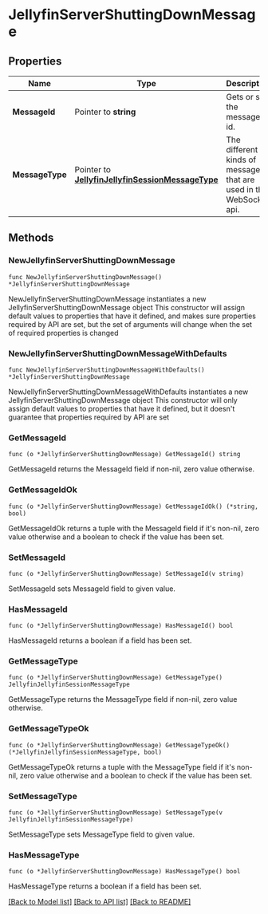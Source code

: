 # JellyfinServerShuttingDownMessage

## Properties

Name | Type | Description | Notes
------------ | ------------- | ------------- | -------------
**MessageId** | Pointer to **string** | Gets or sets the message id. | [optional] 
**MessageType** | Pointer to [**JellyfinJellyfinSessionMessageType**](JellyfinSessionMessageType.md) | The different kinds of messages that are used in the WebSocket api. | [optional] [readonly] [default to SERVER_SHUTTING_DOWN]

## Methods

### NewJellyfinServerShuttingDownMessage

`func NewJellyfinServerShuttingDownMessage() *JellyfinServerShuttingDownMessage`

NewJellyfinServerShuttingDownMessage instantiates a new JellyfinServerShuttingDownMessage object
This constructor will assign default values to properties that have it defined,
and makes sure properties required by API are set, but the set of arguments
will change when the set of required properties is changed

### NewJellyfinServerShuttingDownMessageWithDefaults

`func NewJellyfinServerShuttingDownMessageWithDefaults() *JellyfinServerShuttingDownMessage`

NewJellyfinServerShuttingDownMessageWithDefaults instantiates a new JellyfinServerShuttingDownMessage object
This constructor will only assign default values to properties that have it defined,
but it doesn't guarantee that properties required by API are set

### GetMessageId

`func (o *JellyfinServerShuttingDownMessage) GetMessageId() string`

GetMessageId returns the MessageId field if non-nil, zero value otherwise.

### GetMessageIdOk

`func (o *JellyfinServerShuttingDownMessage) GetMessageIdOk() (*string, bool)`

GetMessageIdOk returns a tuple with the MessageId field if it's non-nil, zero value otherwise
and a boolean to check if the value has been set.

### SetMessageId

`func (o *JellyfinServerShuttingDownMessage) SetMessageId(v string)`

SetMessageId sets MessageId field to given value.

### HasMessageId

`func (o *JellyfinServerShuttingDownMessage) HasMessageId() bool`

HasMessageId returns a boolean if a field has been set.

### GetMessageType

`func (o *JellyfinServerShuttingDownMessage) GetMessageType() JellyfinJellyfinSessionMessageType`

GetMessageType returns the MessageType field if non-nil, zero value otherwise.

### GetMessageTypeOk

`func (o *JellyfinServerShuttingDownMessage) GetMessageTypeOk() (*JellyfinJellyfinSessionMessageType, bool)`

GetMessageTypeOk returns a tuple with the MessageType field if it's non-nil, zero value otherwise
and a boolean to check if the value has been set.

### SetMessageType

`func (o *JellyfinServerShuttingDownMessage) SetMessageType(v JellyfinJellyfinSessionMessageType)`

SetMessageType sets MessageType field to given value.

### HasMessageType

`func (o *JellyfinServerShuttingDownMessage) HasMessageType() bool`

HasMessageType returns a boolean if a field has been set.


[[Back to Model list]](../README.md#documentation-for-models) [[Back to API list]](../README.md#documentation-for-api-endpoints) [[Back to README]](../README.md)


